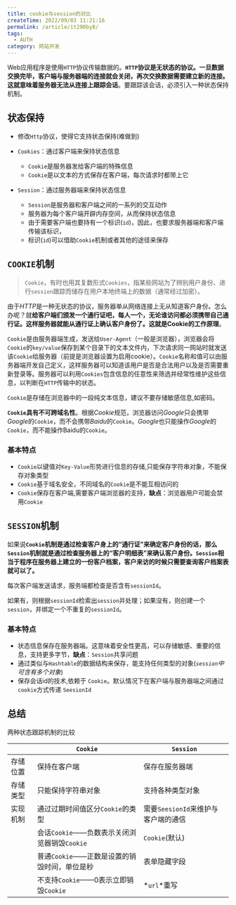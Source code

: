 ```yaml
---
title: cookie与session的对比
createTime: 2022/09/03 11:21:16
permalink: /article/it290by8/
tags:
  - AUTH
category: 网站开发
---
```


Web应用程序是使用`HTTP`协议传输数据的。**​**​**​**​**​`HTTP`​**​**​**​**​**​**协议是无状态的协议。一旦数据交换完毕，客户端与服务器端的连接就会关闭，再次交换数据需要建立新的连接。这就意味着服务器无法从连接上跟踪会话**。要跟踪该会话，必须引入一种状态保持机制。

## 状态保持

- 修改`Http`协议，使得它支持状态保持(难做到)
- `Cookies`：通过客户端来保持状态信息

  - `Cookie`是服务器发给客户端的特殊信息
  - `Cookie`是以文本的方式保存在客户端，每次请求时都带上它
- `Session`：通过服务器端来保持状态信息

  - `Session`是服务器和客户端之间的一系列的交互动作
  - 服务器为每个客户端开辟内存空间，从而保持状态信息
  - 由于需要客户端也要持有一个标识(`id`)，因此，也要求服务器端和客户端传输该标识，
  - 标识(`id`)可以借助`Cookie`机制或者其他的途径来保存

## `COOKIE`机制

> `Cookie`，有时也用其复数形式`Cookies`，指某些网站为了辨别用户身份、进行`session`跟踪而储存在用户本地终端上的数据（通常经过加密）。

由于*HTTP*是一种无状态的协议，服务器单从网络连接上无从知道客户身份。怎么办呢？就**给客户端们颁发一个通行证吧，每人一个，无论谁访问都必须携带自己通行证。这样服务器就能从通行证上确认客户身份了。这就是Cookie的工作原理**。

`Cookie`是由服务器端生成，发送给`User-Agent`（一般是浏览器），浏览器会将`Cookie`的`key/value`保存到某个目录下的文本文件内，下次请求同一网站时就发送该`Cookie`给服务器（前提是浏览器设置为启用cookie）。`Cookie`名称和值可以由服务器端开发自己定义，这样服务器可以知道该用户是否是合法用户以及是否需要重新登录等。服务器可以利用`Cookies`包含信息的任意性来筛选并经常性维护这些信息，以判断在`HTTP`传输中的状态。

`Cookie`是存储在浏览器中的一段纯文本信息，建议不要存储敏感信息,如密码。

**​**​**​**​**​`Cookie`​**​**​**​**​**​**具有不可跨域名性**。根据*Cookie*规范，浏览器访问*Google*只会携带*Google*的`Cookie`，而不会携带*Baidu*的`Cookie`。*Google*也只能操作*Google*的`Cookie`，而不能操作Baidu的`Cookie`。

### 基本特点

- `Cookie`以键值对`Key-Value`形势进行信息的存储,只能保存字符串对象，不能保存对象类型
- `Cookie`基于域名安全，不同域名的`Cookie`是不能互相访问的
- `Cookie`保存在客户端,需要客户端浏览器的支持，**缺点**：浏览器用户可能会禁用`Cookie`

## `SESSION`机制

如果说 **​**​**​**​**​`Cookie`​**​**​**​**​**​**机制是通过检查客户身上的“通行证”来确定客户身份的话，那么**​**​**​**​**​**​`Session`​**​**​**​**​**​**机制就是通过检查服务器上的“客户明细表”来确认客户身份。**​****​****​********​********​****​****​**​**​**​**​**​`Session`​**​**​**​**​**​**相当于程序在服务器上建立的一份客户档案，客户来访的时候只需要查询客户档案表就可以了。**

每次客户端发送请求，服务端都检查是否含有`sessionId`。

如果有，则根据`sessionId`检索出`session`并处理；如果没有，则创建一个`session`，并绑定一个不重复的`sessionId`。

### 基本特点

- 状态信息保存在服务器端。这意味着安全性更高，可以存储敏感、重要的信息，支持更多字节，**缺点**：`Session`共享问题
- 通过类似与`Hashtable`的数据结构来保存，能支持任何类型的对象(*​*​*​*​*​`session`​*​*​*​*​*​*中可含有多个对象*)
- 保存会话id的技术,依赖于 `Cookie`。默认情况下在客户端与服务器端之间通过`cookie`方式传递 `SeesionId`

## 总结

两种状态跟踪机制的比较

||`Cookie`|`Session`|
| --------| --------------------------------------| ------------------------|
|存储位置|保持在客户端|保存在服务器端|
|存储类型|只能保持字符串对象|支持各种类型对象|
|实现机制|通过过期时间值区分`Cookie`的类型|需要`SeesionId`来维护与客户端的通信|
||会话`Cookie`——负数表示关闭浏览器销毁`Cookie`|`Cookie`(默认)|
||普通`Cookie`——正数是设置的销毁时间，单位是秒|表单隐藏字段|
||不支持`Cookie`——0表示立即销毁`Cookie`|*`url`*重写|
